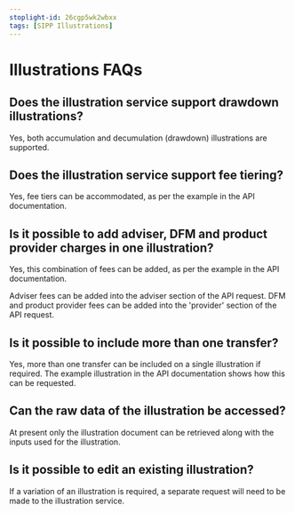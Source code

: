 ```yaml
---
stoplight-id: 26cgp5wk2wbxx
tags: [SIPP Illustrations]
---
```


# Illustrations FAQs

## Does the illustration service support drawdown illustrations?

Yes, both accumulation and decumulation (drawdown) illustrations are supported.

## Does the illustration service support fee tiering?

Yes, fee tiers can be accommodated, as per the example in the API documentation.

## Is it possible to add adviser, DFM and product provider charges in one illustration?

Yes, this combination of fees can be added, as per the example in the API documentation. 

Adviser fees can be added into the adviser section of the API request. DFM and product provider fees can be added into the 'provider' section of the API request.

## Is it possible to include more than one transfer?

Yes, more than one transfer can be included on a single illustration if required. The example illustration in the API documentation shows how this can be requested. 

## Can the raw data of the illustration be accessed?

At present only the illustration document can be retrieved along with the inputs used for the illustration.

##  Is it possible to edit an existing illustration?

If a variation of an illustration is required, a separate request will need to be made to the illustration service.
